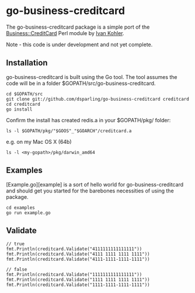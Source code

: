 go-business-creditcard
======================

The go-business-creditcard package is a simple port of the
[Business::CreditCard](http://search.cpan.org/dist/Business-CreditCard/) Perl module
by [Ivan Kohler](http://search.cpan.org/~ivan/).

Note - this code is under development and not yet complete.

## Installation

go-business-creditcard is built using the Go tool. The tool assumes the code will be in a folder $GOPATH/src/go-business-creditcard.

	cd $GOPATH/src
	git clone git://github.com/dsparling/go-business-creditcard creditcard
	cd creditcard
	go install

Confirm the install has created redis.a in your $GOPATH/pkg/<arch> folder:

	ls -l $GOPATH/pkg/"$GOOS"_"$GOARCH"/creditcard.a

e.g. on my Mac OS X (64b)

	ls -l <my-gopath>/pkg/darwin_amd64

## Examples

[Example.go][example] is a sort of hello world for go-business-creditcard and should get you started for the barebones necessities of using the package.

	cd examples
	go run example.go

## Validate

	// true
	fmt.Println(creditcard.Validate("4111111111111111"))
	fmt.Println(creditcard.Validate("4111 1111 1111 1111"))
	fmt.Println(creditcard.Validate("4111-1111-1111-1111"))

	// false
	fmt.Println(creditcard.Validate("1111111111111111"))
	fmt.Println(creditcard.Validate("1111 1111 1111 1111"))
	fmt.Println(creditcard.Validate("1111-1111-1111-1111"))
